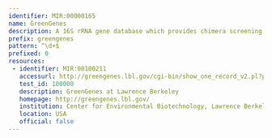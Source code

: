 ```yaml
---
identifier: MIR:00000165
name: GreenGenes
description: A 16S rRNA gene database which provides chimera screening, standard alignment, and taxonomic classification using multiple published taxonomies.
prefix: greengenes
pattern: ^\d+$
prefixed: 0
resources:
 - identifier: MIR:00100211
   accessurl: http://greengenes.lbl.gov/cgi-bin/show_one_record_v2.pl?prokMSA_id=${id}
   test_id: 100000
   description: GreenGenes at Lawrence Berkeley
   homepage: http://greengenes.lbl.gov/
   institution: Center for Environmental Biotechnology, Lawrence Berkeley National Laboratory, California
   location: USA
   official: false
---
```

